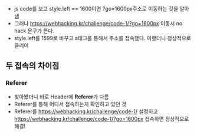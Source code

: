 - js code를 보고 style.left == 1600이면 ?go=1600px주소로 이동하는 것을 알아냄  
- 그러나 https://webhacking.kr/challenge/code-1/?go=1600px 이동시 no hack 문구가 뜬다.  
- style.left를 1599로 바꾸고 a태그를 통해서 주소를 접속했다. 
이랬더니 정상적으로 클리어


## 두 접속의 차이점
### Referer
- 찾아봤더니 바로 Header에 **Referer**가 다름
- Referer를 통해 어디서 접속하는지 확인하고 있던 것
- Referer를 https://webhacking.kr/challenge/code-1/ 설정하고 https://webhacking.kr/challenge/code-1/?go=1600px 접속하면 정상적으로 해결!
